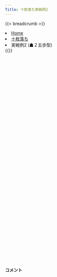 ```yaml
---
Title: 十枚落ち実戦例2
---
```

{{< breadcrumb >}}
  <li class="breadcrumb-item"><a href="/shogi-beginners/">Home</a></li>
  <li class="breadcrumb-item"><a href="/shogi-beginners/10mai/">十枚落ち</a></li>
  <li class="breadcrumb-item active" aria-current="page">実戦例2 (☗２五歩型)</li>
{{</ breadcrumb >}}
<div class="row pt-3">
  <div class="col-lg-1"></div>
  <div class="col-sm" tabindex="-1">
    <script id="example-kif" type="kif">
手合割：十枚落ち
下手：下手
上手：上手
手数----指手---------消費時間--
*☗<ruby>２五歩型<rt>にーごーふがた</rt></ruby>の<ruby>勝<rt>か</rt></ruby>ち<ruby>方<rt>かた</rt></ruby>をおぼえましょう。
*<div class="text-center"><img class="img-fluid pt-3 w-50" src="/shogi-beginners/img/cat4.png"></div>
   1 ４二玉(51)
   2 ２六歩(27)
*<ruby>角<rt>かく</rt></ruby>ではなく<ruby>飛車<rt>ひしゃ</rt></ruby>で<ruby>攻<rt>せ</rt></ruby>めてみます。
   3 ５四歩(53)
   4 ２五歩(26)
   5 ５五歩(54)
   6 ２四歩(25)
   7 同　歩(23)
   8 同　飛(28)
   9 ３二玉(42)
  10 ２三歩打
*いろいろな<ruby>手<rt>て</rt></ruby>がありますが、と<ruby>金<rt>きん</rt></ruby>を<ruby>作<rt>つく</rt></ruby>るのがいいです。
  11 ３四歩(33)
*☖<ruby>２一歩<rt>にーいちふ</rt></ruby>と<ruby>受<rt>う</rt></ruby>ける<ruby>手<rt>て</rt></ruby>もあります。その<ruby>場合<rt>ばあい</rt></ruby>は☗<ruby>７六歩<rt>ななろくふ</rt></ruby>から☖<ruby>５五歩<rt>ごーごーふ</rt></ruby>をねらいます。
  12 ２二歩成(23)
  13 ３三玉(32)
  14 ２三飛成(24)
  15 ４四玉(33)
*<ruby>問題<rt>もんだい</rt></ruby>: <ruby>次<rt>つぎ</rt></ruby>の<ruby>手<rt>て</rt></ruby>を<ruby>考<rt>かんが</rt></ruby>えてみましょう。
*<div><img class="img-fluid" src="/shogi-beginners/img/cat2.png"></div>
  16 ７六歩(77)
*<ruby>急<rt>いそ</rt></ruby>がず<ruby>角<rt>かく</rt></ruby>の<ruby>活用<rt>かつよう</rt></ruby>がいいです。<ruby>他<rt>ほか</rt></ruby>には☗<ruby>３二<rt>さんにー</rt></ruby>ともいい<ruby>手<rt>て</rt></ruby>です。
  17 ８四歩(83)
  18 ３二と(22)
  19 ５四玉(44)
  20 ３四龍(23)
  21 ４四歩(43)
  22 ４二と(32)
*と<ruby>金<rt>きん</rt></ruby>でゆっくり<ruby>攻<rt>せ</rt></ruby>めていきましょう。
  23 ６四歩(63)
  24 ４三と(42)
  25 ６五玉(54)
  26 ４四龍(34)
  27 ５六歩(55)
*<ruby>問題<rt>もんだい</rt></ruby>: <ruby>次<rt>つぎ</rt></ruby>の<ruby>手<rt>て</rt></ruby>を<ruby>考<rt>かんが</rt></ruby>えてみましょう。
*<div><img class="img-fluid" src="/shogi-beginners/img/cat2.png"></div>
  28 同　歩(57)
*<ruby>詰<rt>つ</rt></ruby>みがある<ruby>時<rt>とき</rt></ruby><ruby>以外<rt>いがい</rt></ruby>、と<ruby>金<rt>きん</rt></ruby>は<ruby>作<rt>つく</rt></ruby>られないようにしましょう。
  29 １四歩(13)
  30 ５五龍(44)
  31 ７四玉(65)
*<ruby>手<rt>て</rt></ruby>が<ruby>広<rt>ひろ</rt></ruby>くなやむ<ruby>局面<rt>きょくめん</rt></ruby>ですが、ゆっくり<ruby>攻<rt>せ</rt></ruby>めればいいです。
  32 ７五龍(55)
  33 ８三玉(74)
  34 ６六角(88)
  35 ２八歩打
*<ruby>問題<rt>もんだい</rt></ruby>: <ruby>次<rt>つぎ</rt></ruby>の<ruby>手<rt>て</rt></ruby>を<ruby>考<rt>かんが</rt></ruby>えてみましょう。
*<div><img class="img-fluid" src="/shogi-beginners/img/cat2.png"></div>
  36 同　銀(39)
*こういった<ruby>攻<rt>せ</rt></ruby>めはていねいに<ruby>応<rt>おう</rt></ruby>じましょう。
  37 ８五歩(84)
  38 ８四龍(75)
  39 ７二玉(83)
*<ruby>問題<rt>もんだい</rt></ruby>: <ruby>次<rt>つぎ</rt></ruby>の<ruby>手<rt>て</rt></ruby>を<ruby>考<rt>かんが</rt></ruby>えてみましょう。
*<div><img class="img-fluid" src="/shogi-beginners/img/cat2.png"></div>
  40 ４四角(66)
*<ruby>左右<rt>さゆう</rt></ruby>から<ruby>攻撃<rt>こうげき</rt></ruby>する☗<ruby>４四角<rt>よんよんかく</rt></ruby>が<ruby>正解<rt>せいかい</rt></ruby>です。ほかには☗<ruby>５三<rt>ごーさん</rt></ruby>ともいい<ruby>手<rt>て</rt></ruby>です。
  41 ６五歩(64)
  42 ５二と(43)
  43 １五歩(14)
  44 ６二角成(44)
  45 投了
*<a href="/shogi-beginners/10mai/example3/">
*<ruby>次<rt>つぎ</rt></ruby>の<ruby>棋譜<rt>きふ</rt></ruby>を<ruby>見<rt>み</rt></ruby>よう！
*<div class="text-center"><img class="img-fluid pt-3 w-50" src="/shogi-beginners/img/cat1.png"></div></a>
まで44手で下手の勝ち
    </script>
    <svg id="example" xmlns="http://www.w3.org/2000/svg" viewBox="0,0,400,540"></svg>
  </div>
  <div class="col-sm">
    <h4 class="pt-3">コメント</h4>
    <div id="comment"></div>
  </div>
  <div class="col-lg-1"></div>
</div>

